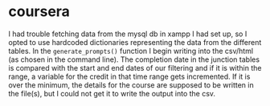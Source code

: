 # coursera

I had trouble fetching data from the mysql db in xampp I had set up, so I opted to use hardcoded dictionaries representing the data from the different tables. In the `generate_prompts()` function I begin writing into the csv/html (as chosen in the command line). The completion date in the junction tables is compared with the start and end dates of our filtering and if it is within the range, a variable for the credit in that time range gets incremented. If it is over the minimum, the details for the course are supposed to be written in the file(s), but I could not get it to write the output into the csv.
